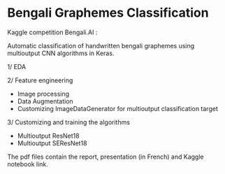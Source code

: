 # Bengali Graphemes Classification

Kaggle competition Bengali.AI :

Automatic classification of handwritten bengali graphemes using multioutput CNN algorithms in Keras.

1/ EDA

2/ Feature engineering

- Image processing
- Data Augmentation
- Customizing ImageDataGenerator for multioutput classification target

3/ Customizing and training the algorithms

- Multioutput ResNet18
- Multioutput SEResNet18

The pdf files contain the report, presentation (in French) and Kaggle notebook link.

